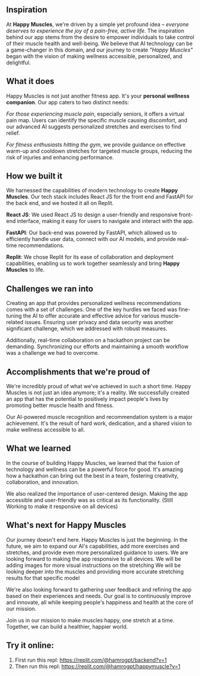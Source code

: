 ## Inspiration
At **Happy Muscles**, we're driven by a simple yet profound idea – _everyone deserves to experience the joy of a pain-free, active life_. The inspiration behind our app stems from the desire to empower individuals to take control of their muscle health and well-being. We believe that AI technology can be a game-changer in this domain, and our journey to create _"Happy Muscles"_ began with the vision of making wellness accessible, personalized, and delightful.

## What it does
Happy Muscles is not just another fitness app. It's your **personal wellness companion**. Our app caters to two distinct needs:

_For those experiencing muscle pain_, especially seniors, it offers a virtual pain map. Users can identify the specific muscle causing discomfort, and our advanced AI suggests personalized stretches and exercises to find relief.

_For fitness enthusiasts hitting the gym_, we provide guidance on effective warm-up and cooldown stretches for targeted muscle groups, reducing the risk of injuries and enhancing performance.

## How we built it
We harnessed the capabilities of modern technology to create **Happy Muscles**. Our tech stack includes React JS for the front end and FastAPI for the back end, and we hosted it all on Replit.

**React JS**: We used React JS to design a user-friendly and responsive front-end interface, making it easy for users to navigate and interact with the app.

**FastAPI**: Our back-end was powered by FastAPI, which allowed us to efficiently handle user data, connect with our AI models, and provide real-time recommendations.

**Replit**: We chose Replit for its ease of collaboration and deployment capabilities, enabling us to work together seamlessly and bring **Happy Muscles** to life.

## Challenges we ran into
Creating an app that provides personalized wellness recommendations comes with a set of challenges. One of the key hurdles we faced was fine-tuning the AI to offer accurate and effective advice for various muscle-related issues. Ensuring user privacy and data security was another significant challenge, which we addressed with robust measures.

Additionally, real-time collaboration on a hackathon project can be demanding. Synchronizing our efforts and maintaining a smooth workflow was a challenge we had to overcome.

## Accomplishments that we're proud of

We're incredibly proud of what we've achieved in such a short time. Happy Muscles is not just an idea anymore; it's a reality. We successfully created an app that has the potential to positively impact people's lives by promoting better muscle health and fitness.

Our AI-powered muscle recognition and recommendation system is a major achievement. It's the result of hard work, dedication, and a shared vision to make wellness accessible to all.

## What we learned

In the course of building Happy Muscles, we learned that the fusion of technology and wellness can be a powerful force for good. It's amazing how a hackathon can bring out the best in a team, fostering creativity, collaboration, and innovation.

We also realized the importance of user-centered design. Making the app accessible and user-friendly was as critical as its functionality. (Still Working to make it responsive on all devices)

## What's next for Happy Muscles

Our journey doesn't end here. Happy Muscles is just the beginning. In the future, we aim to expand our AI's capabilities, add more exercises and stretches, and provide even more personalized guidance to users.
We are looking forward to making the app responsive to all devices.
We will be adding images for more visual instructions on the stretching
We will be looking deeper into the muscles and providing more accurate stretching results for that specific model

We're also looking forward to gathering user feedback and refining the app based on their experiences and needs. Our goal is to continuously improve and innovate, all while keeping people's happiness and health at the core of our mission.

Join us in our mission to make muscles happy, one stretch at a time. Together, we can build a healthier, happier world.

## Try it online:
1) First run this repl: https://replit.com/@hamrogpt/backend?v=1
2) Then run this repl: https://replit.com/@hamrogpt/happymuscle?v=1
